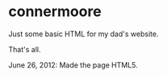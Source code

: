 connermoore
===========

Just some basic HTML for my dad's website.

That's all.

June 26, 2012: Made the page HTML5.